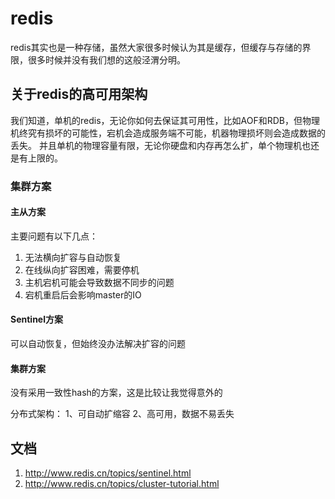 # redis
redis其实也是一种存储，虽然大家很多时候认为其是缓存，但缓存与存储的界限，很多时候并没有我们想的这般泾渭分明。

## 关于redis的高可用架构
我们知道，单机的redis，无论你如何去保证其可用性，比如AOF和RDB，但物理机终究有损坏的可能性，宕机会造成服务端不可能，机器物理损坏则会造成数据的丢失。
并且单机的物理容量有限，无论你硬盘和内存再怎么扩，单个物理机也还是有上限的。

### 集群方案
#### 主从方案
主要问题有以下几点：
1. 无法横向扩容与自动恢复
2. 在线纵向扩容困难，需要停机
3. 主机宕机可能会导致数据不同步的问题
4. 宕机重启后会影响master的IO

#### Sentinel方案
可以自动恢复，但始终没办法解决扩容的问题

#### 集群方案
没有采用一致性hash的方案，这是比较让我觉得意外的




分布式架构：
1、可自动扩缩容
2、高可用，数据不易丢失


## 文档
1. <http://www.redis.cn/topics/sentinel.html>
2. <http://www.redis.cn/topics/cluster-tutorial.html>